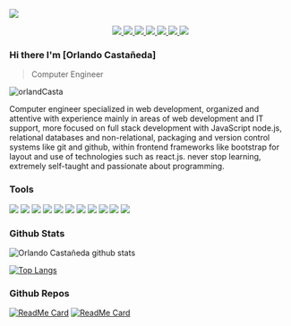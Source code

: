 ![](https://res.cloudinary.com/cozyplace/image/upload/v1604910396/Captura1_tikw44.png)

  <p align="center">
    <a href="mailto:orlandos.casta@gmail.com">
      <img src="https://img.shields.io/badge/gmail-D14836?&style=for-the-badge&logo=gmail&logoColor=white"/>
    </a>
    <a href="https://www.linkedin.com/in/orlando-casta%C3%B1eda-758426161/">
      <img src="https://img.shields.io/badge/linkedin-%230077B5.svg?&style=for-the-badge&logo=linkedin&logoColor=white"/>
    </a>
    <a href="https://github.com/orlandCasta">
      <img src="https://img.shields.io/badge/github-%23100000.svg?&style=for-the-badge&logo=github&logoColor=white"/>
    </a>
    <a href="https://www.facebook.com/orlando.castaneda.75">
      <img src="https://img.shields.io/badge/facebook-%231877F2.svg?&style=for-the-badge&logo=facebook&logoColor=white"/>
    </a>
    <a href="https://www.instagram.com/orlando_cast/?hl=es-la">
      <img src="https://img.shields.io/badge/instagram-%23E4405F.svg?&style=for-the-badge&logo=instagram&logoColor=white"/>
    </a>
    <a href="https://twitter.com/orlandCasta">
      <img src="https://img.shields.io/badge/twitter-%231DA1F2.svg?&style=for-the-badge&logo=twitter&logoColor=white"/>
    </a>
    <a href="https://www.youtube.com/channel/UCUoh4plhdSvcSChUD0kZK2w?view_as=subscriber">
      <img src="https://img.shields.io/badge/youtube-%23FF0000.svg?&style=for-the-badge&logo=youtube&logoColor=white"/>
    </a>
  </p>

### Hi there I'm [Orlando Castañeda]
> Computer Engineer


<img src="https://komarev.com/ghpvc/?username=orlandCasta" alt="orlandCasta" />

<div>
 <p>
Computer engineer specialized in web development, organized and attentive with experience mainly in areas of web development and IT support, more focused on full stack development with JavaScript node.js, relational databases and non-relational, packaging and version control systems like git and github, within frontend frameworks like bootstrap for layout and use of technologies such as react.js. never stop learning, extremely self-taught and passionate about programming.
</p>
</div>
 
### Tools


<p>
    <a>
      <img src="https://img.shields.io/badge/javascript-%23F7DF1E.svg?&style=for-the-badge&logo=javascript&logoColor=black"/>
    </a>
    <a>
      <img src="https://img.shields.io/badge/node.js%20-%2343853D.svg?&style=for-the-badge&logo=node.js&logoColor=white"/>
    </a>
    <a>
      <img src="https://img.shields.io/badge/html5%20-%23E34F26.svg?&style=for-the-badge&logo=html5&logoColor=white"/>
    </a>
    <a>
      <img src="https://img.shields.io/badge/css3%20-%231572B6.svg?&style=for-the-badge&logo=css3&logoColor=white"/>
    </a>
    <a>
      <img src="https://img.shields.io/badge/typescript%20-%23007ACC.svg?&style=for-the-badge&logo=typescript&logoColor=white"/>
    </a>
    <a>
      <img src="https://img.shields.io/badge/express.js%20-%23404d59.svg?&style=for-the-badge"/>
    </a>
    <a>
      <img src="https://img.shields.io/badge/react%20-%2320232a.svg?&style=for-the-badge&logo=react&logoColor=%2361DAFB"/>
    </a>
    <a>
      <img src="https://img.shields.io/badge/bootstrap%20-%23563D7C.svg?&style=for-the-badge&logo=bootstrap&logoColor=white"/>
    </a>
    <a>
      <img src="https://img.shields.io/badge/postgres-%23316192.svg?&style=for-the-badge&logo=postgresql&logoColor=white"/>
    </a>
    <a>
      <img src="https://img.shields.io/badge/MongoDB-%234ea94b.svg?&style=for-the-badge&logo=mongodb&logoColor=white"/>
    </a>
    <a>
      <img src="https://img.shields.io/badge/heroku%20-430098.svg?&style=for-the-badge&logo=heroku&logoColor=white"/>
    </a>
  </p>

### Github Stats

![Orlando Castañeda github stats](https://github-readme-stats.vercel.app/api?username=orlandCasta&show_icons=true)

[![Top Langs](https://github-readme-stats.vercel.app/api/top-langs/?username=orlandCasta)](https://github.com/orlandCasta/github-readme-stats)

### Github Repos

[![ReadMe Card](https://github-readme-stats.vercel.app/api/pin/?username=orlandCasta&repo=CozyPlace&show_owner=true)](https://github.com/orlandCasta/CozyPlace)
[![ReadMe Card](https://github-readme-stats.vercel.app/api/pin/?username=orlandCasta&repo=platzi-badges-application&show_owner=true)](https://github.com/orlandCasta/platzi-badges-application)
